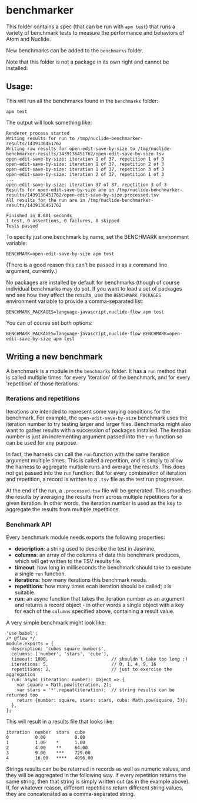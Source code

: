 # benchmarker

This folder contains a spec (that can be run with `apm test`) that runs a variety of benchmark tests
to measure the performance and behaviors of Atom and Nuclide.

New benchmarks can be added to the `benchmarks` folder.

Note that this folder is not a package in its own right and cannot be installed.

## Usage:

This will run all the benchmarks found in the `benchmarks` folder:

    apm test

The output will look something like:

    Renderer process started
    Writing results for run to /tmp/nuclide-benchmarker-results/1439136451762
    Writing raw results for open-edit-save-by-size to /tmp/nuclide-benchmarker-results/1439136451762/open-edit-save-by-size.tsv
    open-edit-save-by-size: iteration 1 of 37, repetition 1 of 3
    open-edit-save-by-size: iteration 1 of 37, repetition 2 of 3
    open-edit-save-by-size: iteration 1 of 37, repetition 3 of 3
    open-edit-save-by-size: iteration 2 of 37, repetition 1 of 3
    ...
    open-edit-save-by-size: iteration 37 of 37, repetition 3 of 3
    Results for open-edit-save-by-size are in /tmp/nuclide-benchmarker-results/1439136451762/open-edit-save-by-size.processed.tsv
    All results for the run are in /tmp/nuclide-benchmarker-results/1439136451762

    Finished in 8.601 seconds
    1 test, 0 assertions, 0 failures, 0 skipped
    Tests passed

To specify just one benchmark by name, set the BENCHMARK environment variable:

    BENCHMARK=open-edit-save-by-size apm test

(There is a good reason this can't be passed in as a command line argument, currently.)

No packages are installed by default for benchmarks (though of course individual benchmarks may do so). If you want to load a set of packages and see how they affect the results, use the `BENCHMARK_PACKAGES` environment variable to provide a comma-separated list:

    BENCHMARK_PACKAGES=language-javascript,nuclide-flow apm test

You can of course set both options:

    BENCHMARK_PACKAGES=language-javascript,nuclide-flow BENCHMARK=open-edit-save-by-size apm test

## Writing a new benchmark

A benchmark is a module in the `benchmarks` folder. It has a `run` method that is called multiple times: for every 'iteration' of the benchmark, and for every 'repetition' of those iterations.

### Iterations and repetitions

Iterations are intended to represent some varying conditions for the benchmark. For example, the `open-edit-save-by-size` benchmark uses the iteration number to try testing larger and larger files. Benchmarks might also want to gather results with a succession of packages installed. The iteration number is just an incrementing argument passed into the `run` function so can be used for any purpose.

In fact, the harness can call the `run` function with the same iteration argument multiple times. This is called a repetition, and is simply to allow the harness to aggregate multiple runs and average the results. This does not get passed into the `run` function. But for every combination of iteration and repetition, a record is written to a `.tsv` file as the test run progresses.

At the end of the run, a `.processed.tsv` file will be generated. This smoothes the results by averaging the results from across multiple repetitions for a given iteration. In other words, the iteration number is used as the key to aggregate the results from multiple repetitions.

### Benchmark API

Every benchmark module needs exports the following properties:

  * **description**: a string used to describe the test in Jasmine.
  * **columns**: an array of the columns of data this benchmark produces, which will get written to the TSV results file.
  * **timeout**: how long in milliseconds the benchmark should take to execute a single `run` function.
  * **iterations**: how many iterations this benchmark needs.
  * **repetitions**: how many times ecah iteration should be called; `3` is suitable.
  * **run**: an async function that takes the iteration number as an argument and returns a record object - in other words a single object with a key for each of the `columns` specified above, containing a result value.

A very simple benchmark might look like:

    'use babel';
    /* @flow */
    module.exports = {
      description: 'cubes square numbers',
      columns: ['number', 'stars', 'cube'],
      timeout: 1000,                        // shouldn't take too long ;)
      iterations: 5,                        // 0, 1, 4, 9, 16
      repetitions: 2,                       // just to exercise the aggregation
      run: async (iteration: number): Object => {
        var square = Math.pow(iteration, 2);
        var stars = '*'.repeat(iteration);  // string results can be returned too
        return {number: square, stars: stars, cube: Math.pow(square, 3)};
      },
    };

This will result in a results file that looks like:

    iteration  number  stars  cube
    0          0.00           0.00
    1          1.00    *      1.00
    2          4.00    **     64.00
    3          9.00    ***    729.00
    4          16.00   ****   4096.00

Strings results can be be returned in records as well as numeric values, and they will be aggregated in the following way. If every repetition returns the same string, then that string is simply written out (as in the example above). If, for whatever reason, different repetitions return different string values, they are concatenated as a comma-separated string.
